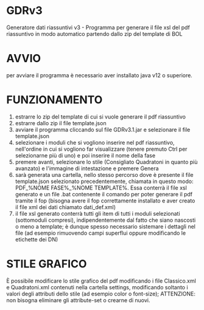 # GDRv3
Generatore dati riassuntivi v3 - Programma per generare il file xsl del pdf riassuntivo in modo automatico partendo dallo zip del template di BOL

# AVVIO
per avviare il programma è necessario aver installato java v12 o superiore.

# FUNZIONAMENTO
1. estrarre lo zip del template di cui si vuole generare il pdf riassuntivo
2. estrarre dallo zip il file template.json
3. avviare il programma cliccando sul file GDRv3.1.jar e selezionare il file template.json
4. selezionare i moduli che si vogliono inserire nel pdf riassuntivo, nell'ordine in cui si vogliono far visualizzare (tenere premuto Ctrl per selezionarne più di uno) e poi inserire il nome della fase
5. premere avanti, selezionare lo stile (Consigliato Quadratoni in quanto più avanzato) e l'immagine di intestazione e premere Genera
6. sarà generata una cartella, nello stesso percorso dove è presente il file template.json selezionato precedentemente, chiamata in questo modo: PDF_%NOME FASE%_%NOME TEMPLATE%. Essa conterrà il file xsl generato e un file .bat contenente il comando per poter generare il pdf tramite il fop (bisogna avere il fop correttamente installato e aver creato il file xml dei dati chiamato dati_def.xml)
7. il file xsl generato conterrà tutti gli item di tutti i moduli selezionati (sottomoduli compresi), indipendentemente dal fatto che siano nascosti o meno a template; è dunque spesso necessario sistemare i dettagli nel file (ad esempio rimuovendo campi superflui oppure modificando le etichette dei DN)

# STILE GRAFICO
È possibile modificare lo stile grafico del pdf modificando i file Classico.xml e Quadratoni.xml contenuti nella cartella settings, modificando soltanto i valori degli attributi dello stile (ad esempio color o font-size); ATTENZIONE: non bisogna eliminare gli attribute-set o crearne di nuovi.
